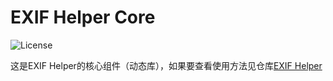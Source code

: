 # EXIF Helper Core

![License](https://img.shields.io/badge/License-MIT-dark_green)

这是EXIF Helper的核心组件（动态库），如果要查看使用方法见仓库[EXIF Helper](https://github.com/Zhoucheng133/EXIF-Helper)